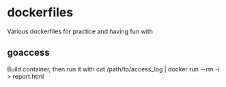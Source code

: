 # dockerfiles
Various dockerfiles for practice and having fun with

## goaccess
Build container, then run it with
cat /path/to/access_log | docker run --rm -i <container> > report.html
 
